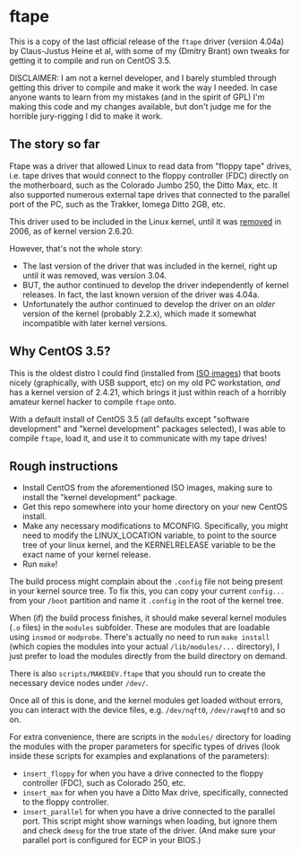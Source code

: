 # ftape

This is a copy of the last official release of the `ftape` driver (version 4.04a) by Claus-Justus Heine et al, with some of my (Dmitry Brant) own tweaks for getting it to compile and run on CentOS 3.5.

DISCLAIMER: I am not a kernel developer, and I barely stumbled through getting this driver to compile and make it work the way I needed. In case anyone wants to learn from my mistakes (and in the spirit of GPL) I'm making this code and my changes available, but don't judge me for the horrible jury-rigging I did to make it work.

## The story so far

Ftape was a driver that allowed Linux to read data from "floppy tape" drives, i.e. tape drives that would connect to the floppy controller (FDC) directly on the motherboard, such as the Colorado Jumbo 250, the Ditto Max, etc. It also supported numerous external tape drives that connected to the parallel port of the PC, such as the Trakker, Iomega Ditto 2GB, etc.

This driver used to be included in the Linux kernel, until it was [removed](https://lwn.net/Articles/202253/) in 2006, as of kernel version 2.6.20.

However, that's not the whole story:
* The last version of the driver that was included in the kernel, right up until it was removed, was version 3.04.
* BUT, the author continued to develop the driver independently of kernel releases. In fact, the last known version of the driver was 4.04a.
* Unfortunately the author continued to develop the driver on an _older_ version of the kernel (probably 2.2.x), which made it somewhat incompatible with later kernel versions.

## Why CentOS 3.5?

This is the oldest distro I could find (installed from [ISO images](https://vault.centos.org/3.5/isos/i386/)) that boots nicely (graphically, with USB support, etc) on my old PC workstation, _and_ has a kernel version of 2.4.21, which brings it just within reach of a horribly amateur kernel hacker to compile `ftape` onto.

With a default install of CentOS 3.5 (all defaults except "software development" and "kernel development" packages selected), I was able to compile `ftape`, load it, and use it to communicate with my tape drives!

## Rough instructions

* Install CentOS from the aforementioned ISO images, making sure to install the "kernel development" package.
* Get this repo somewhere into your home directory on your new CentOS install.
* Make any necessary modifications to MCONFIG. Specifically, you might need to modify the LINUX_LOCATION variable, to point to the source tree of your linux kernel, and the KERNELRELEASE variable to be the exact name of your kernel release.
* Run `make`!

The build process might complain about the `.config` file not being present in your kernel source tree. To fix this, you can copy your current `config...` from your `/boot` partition and name it `.config` in the root of the kernel tree.

When (if) the build process finishes, it should make several kernel modules (`.o` files) in the `modules` subfolder. These are modules that are loadable using `insmod` or `modprobe`. There's actually no need to run `make install` (which copies the modules into your actual `/lib/modules/...` directory), I just prefer to load the modules directly from the build directory on demand.

There is also `scripts/MAKEDEV.ftape` that you should run to create the necessary device nodes under `/dev/`.

Once all of this is done, and the kernel modules get loaded without errors, you can interact with the device files, e.g. `/dev/nqft0`, `/dev/rawqft0` and so on.

For extra convenience, there are scripts in the `modules/` directory for loading the modules with the proper parameters for specific types of drives (look inside these scripts for examples and explanations of the parameters):
* `insert_floppy` for when you have a drive connected to the floppy controller (FDC), such as Colorado 250, etc.
* `insert_max` for when you have a Ditto Max drive, specifically, connected to the floppy controller.
* `insert_parallel` for when you have a drive connected to the parallel port. This script might show warnings when loading, but ignore them and check `dmesg` for the true state of the driver. (And make sure your parallel port is configured for ECP in your BIOS.)
